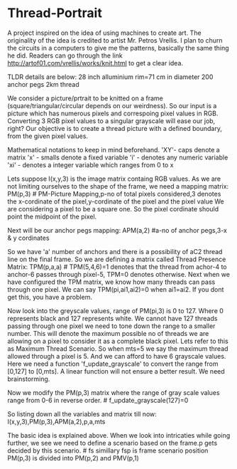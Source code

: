 # Thread-Portrait
A project inspired on the idea of using machines to create art. The originality of the idea is credited to artist Mr. Petros Vrellis. I plan to churn the circuits in a computers to give me the patterns, basically the same thing he did.
Readers can go through the link http://artof01.com/vrellis/works/knit.html to get a clear idea.


TLDR details are below:
28 inch alluminium rim=71 cm in diameter
200 anchor pegs
2km thread

We consider a picture/prtrait to be knitted on a frame (square/triangular/circular depends on our weirdness). So our input is a picture which has numerous pixels and correspoing pixel values in RGB. Converting 3 RGB pixel values to a singular grayscale will ease our job, right? Our objective is to create a thread picture with a defined boundary, from the given pixel values.

Mathematical notations to keep in mind beforehand. 
'XY'- caps denote a matrix
'x' - smalls denote a fixed variable
'i' - denotes any numeric variable
'xi' - denotes a integer variable which ranges from 0 to x

Lets suppose I(x,y,3) is the image matrix containg RGB values.
As we are not limiting ourselves to the shape of the frame, we need a mapping matrix: PM(p,3)  # PM-Picture Mapping,p-no of total pixels considered,3 denotes the x-cordinate of the pixel,y-cordinate of the pixel and the pixel value
We are considering a pixel to be a square one. So the pixel cordinate should point the midpoint of the pixel.

Next will be our anchor pegs mapping: APM(a,2) #a-no of anchor pegs,3-x & y cordinates

So we have 'a' number of anchors and there is a possibility of aC2 thread line on the final frame. So we are defining a matrix called Thread Presence Matrix: TPM(p,a,a) # TPM(5,4,6)=1 denotes that the thread from achor-4 to anchor-6 passes through pixel-5, TPM=0 denotes otherwise. Next when we have configured the TPM matrix, we know how many threads can pass through one pixel. We can say TPM(pi,ai1,ai2)=0 when ai1=ai2. If you dont get this, you have a problem.

Now look into the greyscale values, range of PM(pi,3) is 0 to 127. Where 0 represents black and 127 represents white. We cannot have 127 threads passing through one pixel we need to tone down the range to a smaller number. This will denote the maximum possible no of threads we are allowing on a pixel to consider it as a complete black pixel. Lets refer to this as Maximum Thread Scenario. So when mts=5 we say the maximum thread allowed through a pixel is 5. And we can afford to have 6 grayscale values. Here we need a function 'f_update_grayscale' to convert the range from [0,127] to [0,mts]. A linear function will not ensure a better result. We need brainstorming.

Now we modify the PM(p,3) matrix where the range of gray scale values range from 0-6 in reverse order. # f_update_grayscale(127)=0

So listing down all the variables and matrix till now:
I(x,y,3),PM(p,3),APM(a,2),p,a,mts

The basic idea is explained above. When we look into intricaties while going further, we see we need to define a scenario based on the frame.p gets decided by this scenario. # fs simillary fsp is frame scenario position
PM(p,3) is divided into PM(p,2) and PMV(p,1)



